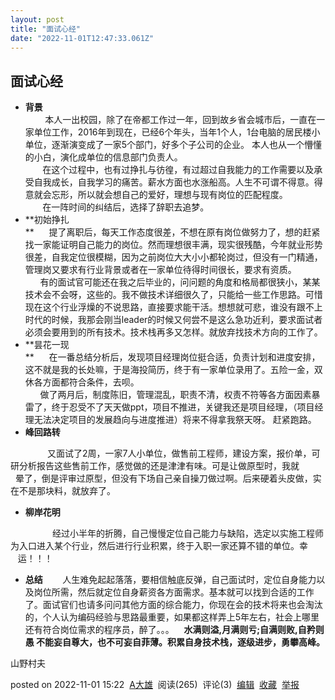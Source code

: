 ```yaml
---
layout: post
title: "面试心经"
date: "2022-11-01T12:47:33.061Z"
---
```

面试心经
----

*   **背景**  
            本人一出校园，除了在帝都工作过一年，回到故乡省会城市后，一直在一家单位工作，2016年到现在，已经6个年头，当年1个人，1台电脑的居民楼小单位，逐渐演变成了一家5个部门，好多个子公司的企业。 本人也从一个懵懂的小白，演化成单位的信息部门负责人。   
           在这个过程中，也有过挣扎与彷徨，有过超过自我能力的工作需要以及承受自我成长，自我学习的痛苦。薪水方面也水涨船高。人生不可谓不得意。得意就会忘形，所以就会想自己的爱好，理想与现有岗位的匹配程度。  
           在一阵时间的纠结后，选择了辞职去追梦。
*   **初始挣扎  
    **      提了离职后，每天工作态度很差，不想在原有岗位做努力了，想的赶紧找一家能证明自己能力的岗位。然而理想很丰满，现实很残酷，今年就业形势很差，自我定位很模糊，因为之前岗位大大小小都轮岗过，但没有一门精通，管理岗又要求有行业背景或者在一家单位待得时间很长，要求有资质。  
          有的面试官可能还在我之后毕业的，问问题的角度和格局都很狭小，某某技术会不会呀，这些的。我不做技术详细很久了，只能给一些工作思路。可惜现在这个行业浮燥的不说思路，直接要求能干活。想想就可悲，谁没有跟不上时代的时候，我那会刚当leader的时候又何尝不是这么急功近利，要求面试者必须会要用到的所有技术。技术栈再多又怎样。就放弃找技术方向的工作了。
*   **昙花一现  
    **      在一番总结分析后，发现项目经理岗位挺合适，负责计划和进度安排，这不就是我的长处嘛，于是海投简历，终于有一家单位录用了。五险一金，双休各方面都符合条件，去呗。  
          做了两月后，制度陈旧，管理混乱，职责不清，权责不符等各方面因素暴雷了，终于忍受不了天天做ppt，项目不推进，关键我还是项目经理，（项目经理无法决定项目的发展趋向与进度推进）将来不得拿我祭天呀。 赶紧跑路。
*   **峰回路转**

               又面试了2周，一家7人小单位，做售前工程师，建设方案，报价单，可研分析报告这些售前工作，感觉做的还是津津有味。可是让做原型时，我就            晕了，倒是评审过原型，但没有下场自己亲自操刀做过啊。后来硬着头皮做，实在不是那块料，就放弃了。

*   **柳岸花明**

                 经过小半年的折腾，自己慢慢定位自己能力与缺陷，选定以实施工程师为入口进入某个行业，然后进行行业积累，终于入职一家还算不错的单位。幸           运！！！

*   **总结**        人生难免起起落落，要相信触底反弹，自己面试时，定位自身能力以及岗位所需，然后就定位自身薪资各方面需求。基本就可以找到合适的工作了。面试官们也请多问问其他方面的综合能力，你现在会的技术将来也会淘汰的，个人认为编码经验与思路最重要，如果都这样弄上5年左右，社会上哪里还有符合岗位需求的程序员，醉了。。。    **水满则溢,月满则亏;自满则败,自矜则愚 不能妄自尊大，也不可妄自菲薄。积累自身技术栈，逐级进步，勇攀高峰。**

山野村夫

posted on 2022-11-01 15:22  [A大雄](https://www.cnblogs.com/zxwbky/)  阅读(265)  评论(3)  [编辑](https://i.cnblogs.com/EditPosts.aspx?postid=16845005)  [收藏](javascript:void(0))  [举报](javascript:void(0))